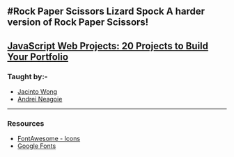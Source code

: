 #Rock Paper Scissors Lizard Spock
A harder version of Rock Paper Scissors!
---
## [JavaScript Web Projects: 20 Projects to Build Your Portfolio](https://zerotomastery.io/courses/javascript-projects/)
### Taught by:-
- [Jacinto Wong](https://zerotomastery.io/about/instructor/jacinto-wong)
- [Andrei Neagoie](https://zerotomastery.io/about/instructor/andrei-neagoie)
---
### Resources
- [FontAwesome - Icons](https://fontawesome.com/icons?d=gallery&q=close&m=free)
- [Google Fonts](https://fonts.google.com/)